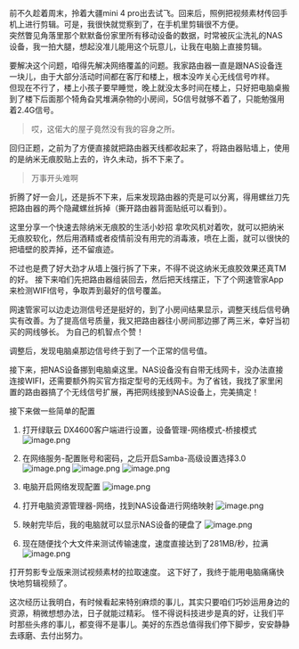 

前不久趁着周末，拎着大疆mini 4 pro出去试飞。回来后，照例把视频素材传回手机上进行剪辑。可是，我很快就觉察到了，在手机里剪辑很不方便。  
突然瞥见角落里那个默默备份家里所有移动设备的数据，时常被灰尘洗礼的NAS设备，我一拍大腿，想起没准儿能用这个玩意儿，让我在电脑上直接剪辑。

要解决这个问题，咱得先解决网络覆盖的问题。我家路由器一直是跟NAS设备连一块儿，由于大部分活动时间都在客厅和楼上，根本没咋关心无线信号咋样。  
但现在不行了，楼上小孩子要早睡觉，晚上就没太多时间在楼上，只好把电脑桌搬到了楼下后面那个犄角旮旯堆满杂物的小房间，5G信号就够不着了，只能勉强用着2.4G信号。

> 哎，这偌大的屋子竟然没有我的容身之所。

回归正题，之前为了方便直接就把路由器天线都收起来了，将路由器贴墙上，使用的是纳米无痕胶贴上去的，许久未动，拆不下来了。

>万事开头难啊

折腾了好一会儿，还是拆不下来，后来发现路由器的壳是可以分离，得用螺丝刀先把路由器的两个隐藏螺丝拆掉（撕开路由器背面贴纸可以看到）。

这里分享一个快速去除纳米无痕胶的生活小妙招
拿吹风机对着吹，就可以把纳米无痕胶软化，然后用酒精或者疫情前没有用完的消毒液，喷在上面，就可以很快的把墙壁的胶弄掉，还不留痕迹。

不过也是费了好大劲才从墙上强行拆了下来，不得不说这纳米无痕胶效果还真TM的好。
接下来咱们先把路由器组装回去，然后把天线摆正，下了个网速管家App来检测WIFI信号，争取弄到最好的信号覆盖。

网速管家可以边走边测信号还是挺好的，到了小房间结果显示，调整天线后信号确实有改善。为了提高信号质量，我又把路由器往小房间那边挪了两三米，幸好当初买的网线够长。  为自己的机智点个赞！

调整后，发现电脑桌那边信号终于到了一个正常的信号值。

接下来，把NAS设备挪到电脑桌这里。NAS设备没有自带无线网卡，没办法直接连接WIFI，还需要额外购买官方指定型号的无线网卡。为了省钱，我找了家里闲置的路由器搞了个无线信号扩展，再把网线接到NAS设备上，完美搞定！

接下来做一些简单的配置
1. 打开绿联云 DX4600客户端进行设置，设备管理-网络模式-桥接模式
   ![image.png](https://cdn.jsdelivr.net/gh/youyiying/blogs@master/images/47b6c59b2f1d6b2fd5d66ea39e079a1f.png)

2. 在网络服务-配置账号和密码，之后开启Samba-高级设置选择3.0
   ![image.png](https://cdn.jsdelivr.net/gh/youyiying/blogs@master/images/5bb4a3a926803c3013e4bd4444a5b76f.png)
   ![image.png](https://cdn.jsdelivr.net/gh/youyiying/blogs@master/images/83f2e5bcc46e8c80fb3739fccdb91d2d.png)
![image.png](https://cdn.jsdelivr.net/gh/youyiying/blogs@master/images/93b8e6ae39fb71a3cb9bcdc7e745e33c.png)

3. 电脑开启网络发现配置
![image.png](https://cdn.jsdelivr.net/gh/youyiying/blogs@master/images/e0d99adc7901b4a74a00da478b796b99.png)

4. 打开电脑资源管理器-网络，找到NAS设备进行网络映射
![image.png](https://cdn.jsdelivr.net/gh/youyiying/blogs@master/images/102ce8ad6bb12dabd152b84ae5d29deb.png)
5. 映射完毕后，我的电脑就可以显示NAS设备的硬盘了
   ![image.png](https://cdn.jsdelivr.net/gh/youyiying/blogs@master/images/074fd8163d87cf94bf8ab494d0cdaa96.png)

6. 现在随便找个大文件来测试传输速度，速度直接达到了281MB/秒，拉满
![image.png](https://cdn.jsdelivr.net/gh/youyiying/blogs@master/images/c883cb0e3acaa1c6d82e6c5e9648e805.png)



打开剪影专业版来测试视频素材的拉取速度。
这下好了，我终于能用电脑痛痛快快地剪辑视频了。

这次经历让我明白，有时候看起来特别麻烦的事儿，其实只要咱们巧妙运用身边的资源，稍微想想办法，日子就能过精彩。
怪不得说科技进步是真的好，让我们平时那些头疼的事儿，都变得不是事儿。美好的东西总值得我们停下脚步，安安静静去琢磨、去付出努力。